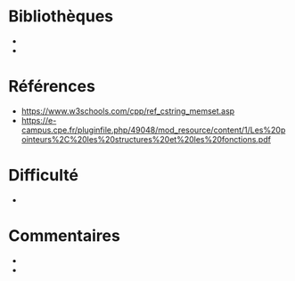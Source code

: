 # Bibliothèques
* 
*

# Références
* https://www.w3schools.com/cpp/ref_cstring_memset.asp
* https://e-campus.cpe.fr/pluginfile.php/49048/mod_resource/content/1/Les%20pointeurs%2C%20les%20structures%20et%20les%20fonctions.pdf

# Difficulté
*

# Commentaires
* 
* 

